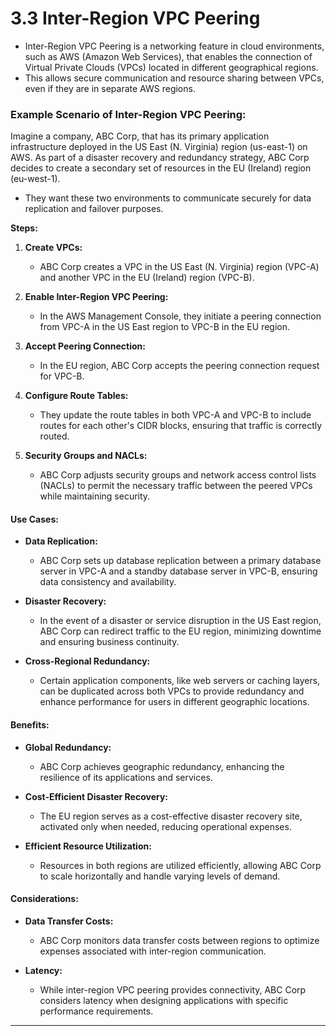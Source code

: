 # 3.3 Inter-Region VPC Peering

- Inter-Region VPC Peering is a networking feature in cloud environments, such as AWS (Amazon Web Services), that enables the connection of Virtual Private Clouds (VPCs) located in different geographical regions.
- This allows secure communication and resource sharing between VPCs, even if they are in separate AWS regions.

### **Example Scenario of Inter-Region VPC Peering:**

Imagine a company, ABC Corp, that has its primary application infrastructure deployed in the US East (N. Virginia) region (us-east-1) on AWS. As part of a disaster recovery and redundancy strategy, ABC Corp decides to create a secondary set of resources in the EU (Ireland) region (eu-west-1).

- They want these two environments to communicate securely for data replication and failover purposes.

**Steps:**

1.  **Create VPCs:**

    - ABC Corp creates a VPC in the US East (N. Virginia) region (VPC-A) and another VPC in the EU (Ireland) region (VPC-B).

2.  **Enable Inter-Region VPC Peering:**

    - In the AWS Management Console, they initiate a peering connection from VPC-A in the US East region to VPC-B in the EU region.

3.  **Accept Peering Connection:**

    - In the EU region, ABC Corp accepts the peering connection request for VPC-B.

4.  **Configure Route Tables:**

    - They update the route tables in both VPC-A and VPC-B to include routes for each other's CIDR blocks, ensuring that traffic is correctly routed.

5.  **Security Groups and NACLs:**

    - ABC Corp adjusts security groups and network access control lists (NACLs) to permit the necessary traffic between the peered VPCs while maintaining security.

#### **Use Cases:**

- **Data Replication:**

  - ABC Corp sets up database replication between a primary database server in VPC-A and a standby database server in VPC-B, ensuring data consistency and availability.

- **Disaster Recovery:**

  - In the event of a disaster or service disruption in the US East region, ABC Corp can redirect traffic to the EU region, minimizing downtime and ensuring business continuity.

- **Cross-Regional Redundancy:**

  - Certain application components, like web servers or caching layers, can be duplicated across both VPCs to provide redundancy and enhance performance for users in different geographic locations.

#### **Benefits:**

- **Global Redundancy:**

  - ABC Corp achieves geographic redundancy, enhancing the resilience of its applications and services.

- **Cost-Efficient Disaster Recovery:**

  - The EU region serves as a cost-effective disaster recovery site, activated only when needed, reducing operational expenses.

- **Efficient Resource Utilization:**

  - Resources in both regions are utilized efficiently, allowing ABC Corp to scale horizontally and handle varying levels of demand.

#### **Considerations:**

- **Data Transfer Costs:**

  - ABC Corp monitors data transfer costs between regions to optimize expenses associated with inter-region communication.

- **Latency:**

  - While inter-region VPC peering provides connectivity, ABC Corp considers latency when designing applications with specific performance requirements.

---
